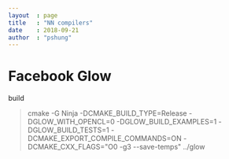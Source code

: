 ```yaml
---
layout  : page
title   : "NN compilers"
date    : 2018-09-21
author  : "pshung"
---
```


# Facebook Glow
build
>cmake -G Ninja -DCMAKE_BUILD_TYPE=Release -DGLOW_WITH_OPENCL=0 -DGLOW_BUILD_EXAMPLES=1 -DGLOW_BUILD_TESTS=1 -DCMAKE_EXPORT_COMPILE_COMMANDS=ON -DCMAKE_CXX_FLAGS="O0 -g3 --save-temps" ../glow






